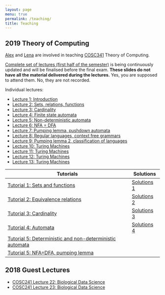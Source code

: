 ```yaml
---
layout: page
menu: true
permalink: /teaching/
title: Teaching
---
```



## 2019 Theory of Computing

[Alex](/alex/) and [Lena](/people/) are involved in teaching [COSC341](http://www.cs.otago.ac.nz/cosc341/) Theory of Computing.

[Complete set of lectures (first half of the semester)](COSC341) is being continuously updated and will be finalised before the final exam.
**These slides do not have all the material delivered during the lectures.**
Yes, you are supposed to attend them.
No, they are not recorded.

Individual lectures:
- [Lecture 1: Introduction](COSC341#/L1)
- [Lecture 2: Sets, relations, functions](COSC341#/L2)
- [Lecture 3: Cardinality](COSC341#/L3)
- [Lecture 4: Finite state automata](COSC341#/L4)
- [Lecture 5: Non-deterministic automata](COSC341#/L5)
- [Lecture 6: NFA = DFA](COSC341#/L6)
- [Lecture 7: Pumping lemma, pushdown automata](COSC341#/L7)
- [Lecture 8: Regular languages, context free grammars](COSC341#/L8)
- [Lecture 9: Pumping lemma 2, classification of languages](COSC341#/L9)
- [Lecture 10: Turing Machines](COSC341#/L10)
- [Lecture 11: Turing Machines](COSC341#/L11)
- [Lecture 12: Turing Machines](COSC341#/L12)
- [Lecture 13: Turing Machines](COSC341#/L13)

|Tutorials									| Solutions
|---										| ---
| [Tutorial 1: Sets and functions](/teaching/COSC341_tutorials/T01.pdf)		| [Solutions 1](/teaching/COSC341_tutorials/T01_solutions.pdf)
| [Tutorial 2: Equivalence relations](/teaching/COSC341_tutorials/T02.pdf)	| [Solutions 2](/teaching/COSC341_tutorials/T02_solutions.pdf)
| [Tutorial 3: Cardinality](/teaching/COSC341_tutorials/T03.pdf)		| [Solutions 3](/teaching/COSC341_tutorials/T03_solutions.pdf)
| [Tutorial 4: Automata](/teaching/COSC341_tutorials/T04.pdf)			| [Solutions 4](/teaching/COSC341_tutorials/T04_solutions.pdf)
| [Tutorial 5: Deterministic and non-deterministic automata](/teaching/COSC341_tutorials/T05.pdf)			|
| [Tutorial 5: NFA=DFA, pumping lemma](/teaching/COSC341_tutorials/T06.pdf)			|


## 2018 Guest Lectures

- [COSC241 Lecture 22: Biological Data Science](COSC241_L22)
- [COSC241 Lecture 23: Biological Data Science](COSC241_L22#/scalability)
